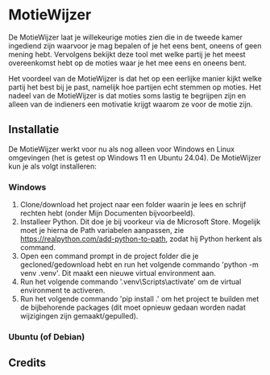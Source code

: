 # MotieWijzer
De MotieWijzer laat je willekeurige moties zien die in de tweede kamer ingediend zijn waarvoor je mag bepalen of je het eens bent, oneens of geen mening hebt. Vervolgens bekijkt deze tool met welke partij je het meest overeenkomst hebt op de moties waar je het mee eens en oneens bent.

Het voordeel van de MotieWijzer is dat het op een eerlijke manier kijkt welke partij het best bij je past, namelijk hoe partijen echt stemmen op moties. Het nadeel van de MotieWijzer is dat moties soms lastig te begrijpen zijn en alleen van de indieners een motivatie krijgt waarom ze voor de motie zijn.

## Installatie
De MotieWijzer werkt voor nu als nog alleen voor Windows en Linux omgevingen (het is getest op Windows 11 en Ubuntu 24.04). De MotieWijzer kun je als volgt installeren:

### Windows
1. Clone/download het project naar een folder waarin je lees en schrijf rechten hebt (onder Mijn Documenten bijvoorbeeld).
2. Installeer Python. Dit doe je bij voorkeur via de Microsoft Store. Mogelijk moet je hierna de Path variabelen aanpassen, zie https://realpython.com/add-python-to-path, zodat hij Python herkent als command.
3. Open een command prompt in de project folder die je gecloned/gedownload hebt en run het volgende commando 'python -m venv .venv'. Dit maakt een nieuwe virtual environment aan.
4. Run het volgende commando '.venv\Scripts\activate' om de virtual environment te activeren.
5. Run het volgende commando 'pip install .' om het project te builden met de bijbehorende packages (dit moet opnieuw gedaan worden nadat wijzigingen zijn gemaakt/gepulled).

### Ubuntu (of Debian)


## Credits


